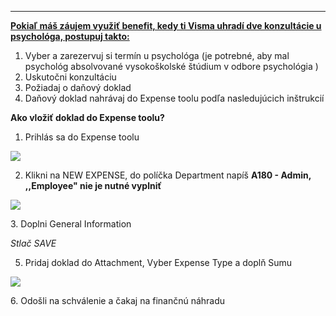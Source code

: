 

---

<u><strong>Pokiaľ máš záujem využiť benefit, kedy ti Visma uhradí dve konzultácie u psychológa, postupuj takto:</strong></u>

1.  Vyber a zarezervuj si termín u psychológa (je potrebné, aby mal psychológ absolvované vysokoškolské štúdium v odbore psychológia )
2.  Uskutočni konzultáciu
3.  Požiadaj o daňový doklad
4.  Daňový doklad nahrávaj do Expense toolu podľa nasledujúcich inštrukcií

**Ako vložiť doklad do Expense toolu?**

1.  Prihlás sa do Expense toolu

![](chrome-extension://pcmpcfapbekmbjjkdalcgopdkipoggdi/api/images/image/448fa7ec-9f9c-4ba3-ac51-3d5bab8483f0/md)

2.  Klikni na NEW EXPENSE, do políčka Department napíš **A180 - Admin, ,,Employee" nie je nutné vyplniť**

**![](chrome-extension://pcmpcfapbekmbjjkdalcgopdkipoggdi/api/images/image/3de3e6aa-b5e0-4dd1-b7cb-81f4888d6d3c/md)**

3\. Doplni General Information

_Stlač SAVE_

5. Pridaj doklad do Attachment, Vyber Expense Type a doplň Sumu

![](chrome-extension://pcmpcfapbekmbjjkdalcgopdkipoggdi/api/images/image/4e4859c1-cb99-4a02-af40-e020c0ccc1c4/md)

6\. Odošli na schválenie a čakaj na finančnú náhradu